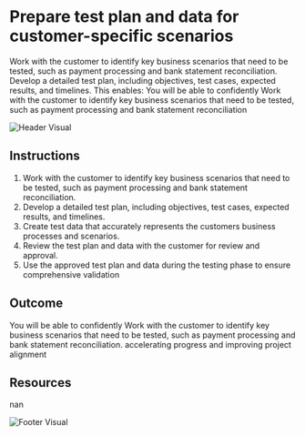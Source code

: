 # Prepare test plan and data for customer-specific scenarios

Work with the customer to identify key business scenarios that need to be tested, such as payment processing and bank statement reconciliation. Develop a detailed test plan, including objectives, test cases, expected results, and timelines. This enables: You will be able to confidently Work with the customer to identify key business scenarios that need to be tested, such as payment processing and bank statement reconciliation

![Header Visual](https://raw.githubusercontent.com/BriskenFinancials/use-case-template/main/cards/assets/UC10000426-O-02-top.png)

## Instructions

1. Work with the customer to identify key business scenarios that need to be tested, such as payment processing and bank statement reconciliation.
2. Develop a detailed test plan, including objectives, test cases, expected results, and timelines.
3. Create test data that accurately represents the customers business processes and scenarios.
4. Review the test plan and data with the customer for review and approval.
5. Use the approved test plan and data during the testing phase to ensure comprehensive validation

## Outcome

You will be able to confidently Work with the customer to identify key business scenarios that need to be tested, such as payment processing and bank statement reconciliation. accelerating progress and improving project alignment

## Resources

nan

![Footer Visual](https://raw.githubusercontent.com/BriskenFinancials/use-case-template/main/cards/assets/UC10000426-O-02-bottom.png)